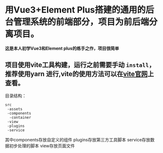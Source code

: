 # 用Vue3+Element Plus搭建的通用的后台管理系统的前端部分，项目为前后端分离项目。

**这是本人初学Vue3和Element plus的练手之作，项目很简单**

## 项目使用vite工具构建，运行之前需要手动 `install`，推荐使用yarn 进行,vite的使用方法可以在[vite官网](https://cn.vitejs.dev/ )上查看。

目录结构：
```
src
 -assets
 -components
  -container
 -view
 -plugins
 -service
 ```

 其中components存放自定义的组件
 plugins存放第三方工具脚本
 service存放数据初步处理的脚本
 view存放页面文件